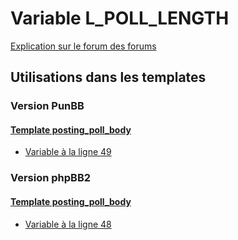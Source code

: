 # Variable L_POLL_LENGTH
[Explication sur le forum des forums](http://forum.forumactif.com/t294113-listing-des-variables#L_POLL_LENGTH)
## Utilisations dans les templates
### Version PunBB
#### [Template posting_poll_body](punbb/posting_poll_body.md)
* [Variable à la ligne 49](../punbb/posting_poll_body.tpl#L49)
### Version phpBB2
#### [Template posting_poll_body](subsilver/posting_poll_body.md)
* [Variable à la ligne 48](../subsilver/posting_poll_body.tpl#L48)